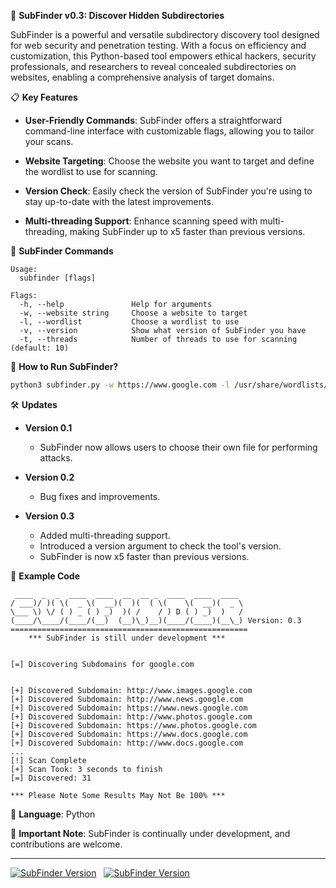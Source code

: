 🚀 **SubFinder v0.3: Discover Hidden Subdirectories**

SubFinder is a powerful and versatile subdirectory discovery tool designed for web security and penetration testing. With a focus on efficiency and customization, this Python-based tool empowers ethical hackers, security professionals, and researchers to reveal concealed subdirectories on websites, enabling a comprehensive analysis of target domains.

📋 **Key Features**

- **User-Friendly Commands**: SubFinder offers a straightforward command-line interface with customizable flags, allowing you to tailor your scans.

- **Website Targeting**: Choose the website you want to target and define the wordlist to use for scanning.

- **Version Check**: Easily check the version of SubFinder you're using to stay up-to-date with the latest improvements.

- **Multi-threading Support**: Enhance scanning speed with multi-threading, making SubFinder up to x5 faster than previous versions.

🚀 **SubFinder Commands**
```python3
Usage:
  subfinder [flags]

Flags:
  -h, --help               Help for arguments
  -w, --website string     Choose a website to target
  -l, --wordlist           Choose a wordlist to use    
  -v, --version            Show what version of SubFinder you have
  -t, --threads            Number of threads to use for scanning (default: 10)
```
📌 **How to Run SubFinder?**

```bash
python3 subfinder.py -w https://www.google.com -l /usr/share/wordlists/rockyou.txt -v --threads 30
```

🛠️ **Updates**

- **Version 0.1**
  - SubFinder now allows users to choose their own file for performing attacks.

- **Version 0.2**
  - Bug fixes and improvements.

- **Version 0.3**
  - Added multi-threading support.
  - Introduced a version argument to check the tool's version.
  - SubFinder is now x5 faster than previous versions.

🚀 **Example Code**

```python3
 ____  _  _  ____  ____  __  __ _  ____  ____  ____ 
/ ___)/ )( \(  _ \(  __)(  )(  ( \(    \(  __)(  _ \
\___ \) \/ ( ) _ ( ) _)  )( /    / ) D ( ) _)  )   /
(____/\____/(____/(__)  (__)\_)__)(____/(____)(__\_) Version: 0.3
=====================================================
    *** SubFinder is still under development ***


[=] Discovering Subdomains for google.com


[+] Discovered Subdomain: http://www.images.google.com 
[+] Discovered Subdomain: http://www.news.google.com 
[+] Discovered Subdomain: https://www.news.google.com 
[+] Discovered Subdomain: http://www.photos.google.com 
[+] Discovered Subdomain: https://www.photos.google.com 
[+] Discovered Subdomain: https://www.docs.google.com 
[+] Discovered Subdomain: http://www.docs.google.com 
...
[!] Scan Complete
[+] Scan Took: 3 seconds to finish
[=] Discovered: 31

*** Please Note Some Results May Not Be 100% ***
```

🧩 **Language**: Python

📢 **Important Note**: SubFinder is continually under development, and contributions are welcome.

---
[![SubFinder Version](https://img.shields.io/badge/Language-Python-yellow?style=for-the-badge&logo=github)](https://github.com/swiftglitxh/SubFinder/releases/tag/v0.3) &nbsp; [![SubFinder Version](https://img.shields.io/badge/version-0.3-blue?style=for-the-badge&logo=github)](https://github.com/swiftglitxh/SubFinder/releases/tag/v0.3)

